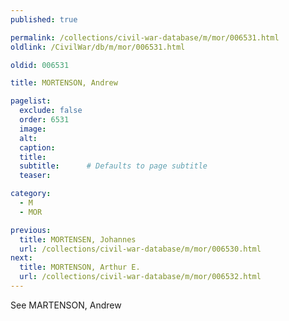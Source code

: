 ```yaml
---
published: true

permalink: /collections/civil-war-database/m/mor/006531.html
oldlink: /CivilWar/db/m/mor/006531.html

oldid: 006531

title: MORTENSON, Andrew

pagelist:
  exclude: false
  order: 6531
  image: 
  alt:
  caption:
  title:
  subtitle:      # Defaults to page subtitle
  teaser:

category: 
  - M 
  - MOR

previous:
  title: MORTENSEN, Johannes
  url: /collections/civil-war-database/m/mor/006530.html  
next:
  title: MORTENSON, Arthur E.
  url: /collections/civil-war-database/m/mor/006532.html   
---
```

See MARTENSON, Andrew